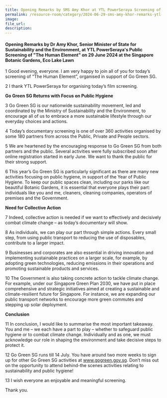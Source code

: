 ```yaml
---
title: Opening Remarks by SMS Amy Khor at YTL PowerSeraya Screening of The Human Element at Botanic Gardens
permalink: /resource-room/category/2024-06-29-sms-amy-khor-remarks-ytl-powerseraya/
image:
file_url:
description:
---
```


#### Opening Remarks by Dr Amy Khor, Senior Minister of State for Sustainability and the Environment, at YTL PowerSeraya's Public Screening of "The Human Element" on 29 June 2024  at the Singapore Botanic Gardens, Eco Lake Lawn 

1 Good evening, everyone. I am very happy to join all of you for today’s screening of “The Human Element”, organised in support of Go Green SG.

2	I thank YTL PowerSeraya for organising today’s film screening.

**Go Green SG Returns with Focus on Public Hygiene** 

3	Go Green SG is our nationwide sustainability movement, led and coordinated by the Ministry of Sustainability and the Environment, to encourage all of us to embrace a more sustainable lifestyle through our everyday choices and actions. 

4	Today’s documentary screening is one of over 360 activities organised by some 180 partners from across the Public, Private and People sectors.

5	We are heartened by the encouraging response to Go Green SG from both partners and the public. Several activities were fully subscribed soon after online registration started in early June. We want to thank the public for their strong support.  

6	This year’s Go Green SG is particularly significant as there are many new activities focusing on public hygiene, in support of the Year of Public Hygiene. To keep our public spaces clean, including our parks like our beautiful Botanic Gardens, it is essential that everyone plays their part: individuals like you and me, cleaners, cleaning companies, operators of premises and the Government. 

**Need for Collective Action**

7	Indeed, collective action is needed if we want to effectively and decisively combat climate change – as today’s documentary will show. 

8	As individuals, we can play our part through simple actions. Every small step, from using public transport to reducing the use of disposables, contribute to a larger impact. 

9	Businesses and corporates are also essential in driving innovation and implementing sustainable practices on a larger scale, for example, by adopting green technologies, reducing emissions in their operations and promoting sustainable products and services. 

10	The Government is also taking concrete action to tackle climate change. For example, under our Singapore Green Plan 2030, we have put in place comprehensive and strategic initiatives aimed at creating a sustainable and climate-resilient future for Singapore. For instance, we are expanding our public transport networks to encourage more green commutes and stepping up solar deployment.  

**Conclusion**

11	In conclusion, I would like to summarise the most important takeaway. You and me – we each have a part to play – whether to safeguard public hygiene or to combat climate change. Individually and as one, we must acknowledge our role in shaping the environment and take decisive steps to protect it.

12	Go Green SG runs till 14 July. You have around two more weeks to sign up for other Go Green SG activities at www.gogreen.gov.sg. Don’t miss out on the opportunity to attend behind-the scenes activities relating to sustainability and public hygiene! 

13	I wish everyone an enjoyable and meaningful screening. 

Thank you. 
